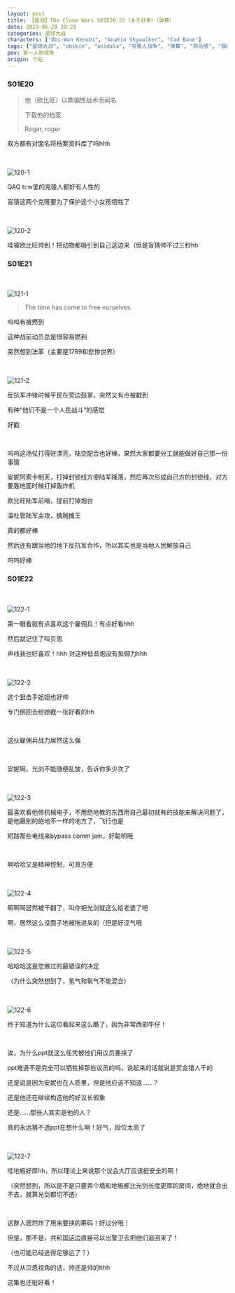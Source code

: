 ```yaml
---
layout: post
title: 【星战】The Clone Wars S01E20-22（关于战争）（弹幕）
date: 2023-06-29 20:29
categories: 星球大战
characters: ["Obi-Wan Kenobi", "Anakin Skywalker", "Cad Bane"]
tags: ["星球大战", "obikin", "anidala", "克隆人战争", "弹幕", "观后感", "捆绑"]
pov: 第一人称视角
origin: 个站
---
```


### S01E20

> 他（欧比旺）以欺骗性战术而闻名
>
> 下载他的档案
>
> Roger, roger

双方都有对面名将档案资料库了吗hhh

<br><br>
![120-1](https://raw.githubusercontent.com/junesirius/junesirius.github.io/master/assets/images/Star_Wars/The_Clone_Wars/S01/the-clone-wars-120-1.jpg)

QAQ tcw里的克隆人都好有人性的

盲猜这两个克隆要为了保护这个小女孩牺牲了

<br><br>
![120-2](https://raw.githubusercontent.com/junesirius/junesirius.github.io/master/assets/images/Star_Wars/The_Clone_Wars/S01/the-clone-wars-120-2.jpg)

哇被欧比旺帅到！把动物都吸引到自己这边来（但是盲猜帅不过三秒hh

### S01E21

<br><br>
![121-1](https://raw.githubusercontent.com/junesirius/junesirius.github.io/master/assets/images/Star_Wars/The_Clone_Wars/S01/the-clone-wars-121-1.jpg)

> The time has come to free ourselves.

呜呜有被燃到

这种战前动员总是很容易燃到

突然想到法革（主要是1789和悲惨世界）

<br><br>
![121-2](https://raw.githubusercontent.com/junesirius/junesirius.github.io/master/assets/images/Star_Wars/The_Clone_Wars/S01/the-clone-wars-121-2.jpg)

反抗军冲锋时候平民在旁边鼓掌，突然又有点被戳到

有种“他们不是一个人在战斗”的感觉

好戳

<br>

呜呜这场仗打得好漂亮，陆空配合也好棒，果然大家都要分工就能做好自己那一份事情

安妮阿索卡制天，打掉封锁线方便陆军降落，然后再次形成自己方的封锁线，对方要轰地面时候打掉轰炸机

欧比旺陆军前哨，提前打掉炮台

温杜管陆军主攻，擒贼擒王

真的都好棒

然后还有跟当地的地下反抗军合作，所以其实也是当地人民解放自己

呜呜好棒

### S01E22

<br><br>
![122-1](https://raw.githubusercontent.com/junesirius/junesirius.github.io/master/assets/images/Star_Wars/The_Clone_Wars/S01/the-clone-wars-122-1.jpg)

第一眼看就有点喜欢这个雇佣兵！有点好看hhh

然后就记住了叫贝恩

声线我也好喜欢！hhh 对这种低音炮没有抵御力hhh

<br><br>
![122-2](https://raw.githubusercontent.com/junesirius/junesirius.github.io/master/assets/images/Star_Wars/The_Clone_Wars/S01/the-clone-wars-122-2.jpg)

这个狙击手姐姐也好帅

专门倒回去给她截一张好看的hh

<br>

这伙雇佣兵战力居然这么强

<br>

安妮啊，光剑不能随便乱放，告诉你多少次了

<br><br>
![122-3](https://raw.githubusercontent.com/junesirius/junesirius.github.io/master/assets/images/Star_Wars/The_Clone_Wars/S01/the-clone-wars-122-3.jpg)

最喜欢看他修机械电子，不用绝地教的东西用自己最初就有的技能来解决问题了，是他跟别的绝地不一样的地方了，飞行也是

短路那些电线来bypass comm jam，好聪明哦

<br>

啊哈哈又是精神控制，可真方便

<br><br>
![122-4](https://raw.githubusercontent.com/junesirius/junesirius.github.io/master/assets/images/Star_Wars/The_Clone_Wars/S01/the-clone-wars-122-4.jpg)

啊啊啊居然被干翻了，叫你把光剑就这么给老婆了吧

啊，居然这么没面子地被拖进来的（但是好涩气哦

<br><br>
![122-5](https://raw.githubusercontent.com/junesirius/junesirius.github.io/master/assets/images/Star_Wars/The_Clone_Wars/S01/the-clone-wars-122-5.jpg)

哈哈哈这是您做过的最错误的决定

（为什么突然想到了，氢气和氧气不能混合）

<br><br>
![122-6](https://raw.githubusercontent.com/junesirius/junesirius.github.io/master/assets/images/Star_Wars/The_Clone_Wars/S01/the-clone-wars-122-6.jpg)

终于知道为什么这位看起来这么酷了，因为非常西部牛仔！

<br>

诶，为什么ppt就这么任凭被他们用议员要挟了

ppt难道不是完全可以牺牲掉那些议员的吗，说起来的话就说是赏金猎人干的

还是说是因为安妮也在人质里，但是他应该不知道……？

还是他还在继续构造他的好议长假象

还是……那些人其实是他的人？

真的永远猜不透ppt在想什么啊！好气，段位太高了

<br><br>
![122-7](https://raw.githubusercontent.com/junesirius/junesirius.github.io/master/assets/images/Star_Wars/The_Clone_Wars/S01/the-clone-wars-122-7.jpg)

哇地板好厚hh，所以理论上来说那个议会大厅应该挺安全的啊！

（突然想到，所以是不是只要弄个墙和地板都比光剑长度更厚的房间，绝地就会出不去，就算光剑都切不透）

<br>

这群人居然炸了用来要挟的筹码！好过分哦！

但是，那不是，共和国这边直接可以出警卫去把他们追回来了！

（也可能已经逃得足够远了？）

不过从贝恩视角的话，帅还是帅的hhh

这集也还挺好看！
